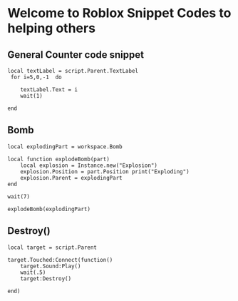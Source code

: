 
# Welcome to Roblox Snippet Codes to helping others

## General Counter code snippet

``` 
local textLabel = script.Parent.TextLabel
 for i=5,0,-1  do
	
	textLabel.Text = i
	wait(1)
	
end 

```

## Bomb
```
local explodingPart = workspace.Bomb

local function explodeBomb(part)
	local explosion = Instance.new("Explosion")
	explosion.Position = part.Position print("Exploding")
	explosion.Parent = explodingPart
end

wait(7)

explodeBomb(explodingPart)

```
## Destroy()
```
local target = script.Parent

target.Touched:Connect(function()
	target.Sound:Play()
	wait(.5)
	target:Destroy()

end)
```
